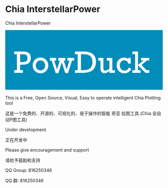 # Chia InterstellarPower
Chia InterstellarPower 

![](./PowDuck.png)

This is a Free, Open Source, Visual, Easy to operate intelligent Chia Plotting tool

这是一个免费的、开源的、可视化的、易于操作的智能 奇亚 绘图工具.(Chia 全自动P图工具)

Under development

正在开发中

Please give encouragement and support

请给予鼓励和支持

QQ Group: 816250346

QQ 群: 816250346
